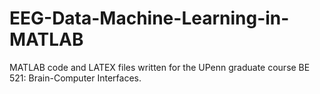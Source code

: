 # EEG-Data-Machine-Learning-in-MATLAB

MATLAB code and LATEX files written for the UPenn graduate course BE 521: Brain-Computer Interfaces. 
